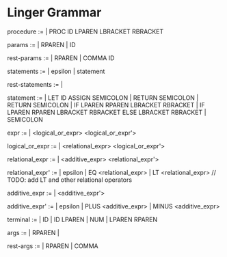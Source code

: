# Linger Grammar

procedure :=
  | PROC ID LPAREN <params> LBRACKET <statements> RBRACKET

params :=
  | RPAREN
  | ID <rest-params>

rest-params :=
  | RPAREN
  | COMMA ID <rest-params>

statements :=
  | epsilon
  | statement <rest-statements>

rest-statements :=
  | <statement> <rest-statements>

statement :=
  | LET ID ASSIGN <expr> SEMICOLON
  | RETURN <expr> SEMICOLON
  | RETURN SEMICOLON
  | IF LPAREN <expr> RPAREN LBRACKET <statements> RBRACKET
  | IF LPAREN <expr> RPAREN LBRACKET <statements> RBRACKET ELSE LBRACKET <statements> RBRACKET
  | <expr> SEMICOLON

expr :=
  | <logical_or_expr> <logical_or_expr'>

logical_or_expr :=
  | <relational_expr> <logical_or_expr'>

relational_expr :=
  | <additive_expr> <relational_expr'>

relational_expr' :=
  | epsilon
  | EQ <relational_expr>
  | LT <relational_expr> // TODO: add LT and other relational operators

additive_expr :=
  | <terminal> <additive_expr'>

additive_expr' :=
  | epsilon
  | PLUS <additive_expr>
  | MINUS <additive_expr>

terminal :=
  | ID
  | ID LPAREN <args>
  | NUM
  | LPAREN <expr> RPAREN

args :=
  | RPAREN
  | <expr> <rest-args>

rest-args :=
  | RPAREN
  | COMMA <expr> <rest-args>
